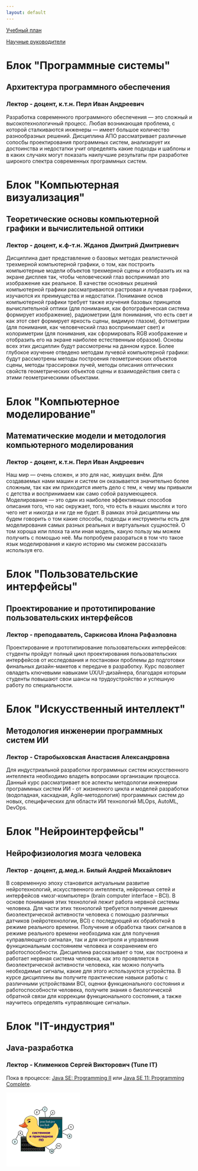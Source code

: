 ```yaml
---
layout: default
---
```


[Учебный план](./sppo.pdf)

[Научные руководители](./scientific-supervisors.html)


# Блок "Программные системы"
## Архитектура программного обеспечения
### Лектор - доцент, к.т.н. Перл Иван Андреевич
Разработка современного программного обеспечения — это сложный и высокотехнологичный процесс. Любая возникающая проблема, с которой сталкиваются инженеры — имеет большое количество разнообразных решений. Дисциплина АПО рассматривает различные сопосбы проектирования программных систем, анализирует их достоинства и недостатки  учит определять какие подходы и шаблоны и в каких случаях могут показать наилучшие результаты при разработке широкого спектра современных программных систем.

# Блок "Компьютерная визуализация"
## Теоретические основы компьютерной графики и вычислительной оптики
### Лектор - доцент, к.ф-т.н. Жданов Дмитрий Дмитриевич

Дисциплина дает представление о базовых методах реалистичной трехмерной компьютерной графики, о том, как построить компьютерные модели объектов трехмерной сцены и отобразить их на экране дисплея так, чтобы человеческий глаз воспринимал это изображение как реальное. В качестве основных решений компьютерной графики рассматриваются растровая и лучевая графики, изучаются их преимущества и недостатки. Понимание основ компьютерной графики требует также изучения базовых принципов вычислительной оптики (для понимания, как фотографическая система формирует изображение), радиометрии (для понимания, что есть свет и как этот свет формирует яркость сцены, видимую глазом), фотометрии (для понимания, как человеческий глаз воспринимает свет) и колориметрии (для понимания, как сформировать RGB изображение и отобразить его на экране наиболее естественным образом). Основы всех этих дисциплин будут рассмотрены на данном курсе. Более глубокое изучение отведено методам лучевой компьютерной графики: будут рассмотрены методы построения геометрических объектов сцены, методы трассировки лучей, методы описания оптических свойств геометрических объектов сцены и взаимодействия света с этими геометрическими объектами.


# Блок "Компьютерное моделирование"
## Математические модели и методология компьютерного моделирования
### Лектор - доцент, к.т.н. Перл Иван Андреевич

Наш мир — очень сложен, и это для нас, живущих внём. Для создаваемых нами машин и систем он оказывается значительно более сложным, так как им приходится иметь дело с тем, к чему мы привыкли с детства и воспринимаем как само собой разумеющееся. Моделирование — это один из наиболее эффективных способов описания того, что нас окружает, того, что есть в наших мыслях и того чего нет и никогда и ни где не будет. В рамках этой дисциплины мы будем говорить о том какие способы, подходы и инструменты есть для моделирования самых разных реальных и виртуальных сущностей. О том хороша или плоха та или иная модель, какую пользу мы можем получить с помощью неё. Мы попробуем разораться в том что такое язык моделирования и какую историю мы сможем рассказать используя его.

# Блок "Пользовательские интерфейсы"
## Проектирование и прототипирование пользовательских интерфейсов
### Лектор - преподаватель, Саркисова Илона Рафаэловна

Проектирование и прототипирование пользовательских интерфейсов: студенты пройдут полный цикл проектирования пользовательских интерфейсов от исследования и постановки проблемы до подготовки финальных дизайн-макетов к передаче в разработку. Курс позволяет овладеть ключевыми навыками UX/UI-дизайнера, благодаря которым студенты повышают свои шансы на трудоустройство и успешную работу по специальности.

# Блок "Искусственный интеллект"
## Методология инженерии программных систем ИИ
### Лектор - Старобыховская Анастасия Александровна

Для индустриальной разработки программных систем искусственного интеллекта необходимо владеть вопросами организации процесса. Данный курс рассматривает все аспекты методологии инженерии программных систем ИИ - от жизненного цикла и моделей разработки (водопадная, каскадная, Agile-методология) программных систем до новых, специфических для области ИИ технологий MLOps, AutoML, DevOps.

# Блок "Нейроинтерфейсы"
## Нейрофизиология мозга человека
### Лектор - доцент, д.мед.н. Билый Андрей Михайлович

В современную эпоху становится актуальным развитие нейротехнологий, искусственного интеллекта, нейронных сетей и интерфейсов «мозг-компьютер» (brain computer interface – BCI). В основе понимания этих технологий лежит работа нервной системы человека. Для части этих технологий требуется получение данных биоэлектрической активности человека с помощью различных датчиков (нейротехнологии, BCI) с последующей их обработкой в режиме реального времени. Получение и обработка таких сигналов в режиме реального времени необходима как для получения «управляющего сигнала», так и для контроля и управления функциональным состоянием человека и сохранением его работоспособности. Дисциплина рассказывает о том, как построена и работает нервная система человека, как это проявляется в биоэлектрической активности человека, как можно получить необходимые сигналы, какие для этого используются устройства. В курсе дисциплины вы получите практические навыки работы с различными устройствами BCI, оценки функционального состояния и работоспособности человека, получите знания о биологической обратной связи для коррекции функционального состояния, а также научитесь определять «управляющие сигналы».

# Блок "IT-индустрия"
## Java-разработка
### Лектор - Клименков Сергей Викторович (Tune IT)

Пока в процессе: [Java SE: Programming II](https://www.tune-it.ru/education/catalogue/-/catalogue/vendors/Oracle/Java/OJ11P2) или [Java SE 11: Programming Complete](https://www.tune-it.ru/education/catalogue/-/catalogue/vendors/Oracle/Java/OJPC).



<img src="./kdj8qkn517Q.jpg" width="200">

